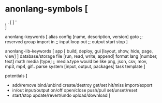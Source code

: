 anonlang-symbols [
  =
  ,
  .
  [
  ]
  '
  \
]

anonlang-keywords [
  alias
  config [name, description, version]
  goto ;; reserved
  group
  import
  in ;; input
  loop
  out ;; output
  start
  stop
]

anonlang-lib-keywords [
  app [ build, deploy, gui [layout, show, hide, page, view] ]
  database/storage
  file [run, read, write, append]
  format
  lang [number, text]
  math
  media [type] ;; media.type would be like png, json, csv, mov, mp3, mp4, gif..
  parse
  system [input, output, packages]
  task
  template
]

potentials [
  * add/remove
  bind/unbind
  create/destroy
  get/set
  hit/miss
  import/export
  * in/out
  input/output
  on/off
  open/close
  push/pull
  set/unset/reset
  * start/stop
  update/revert/undo
  upload/download
]
